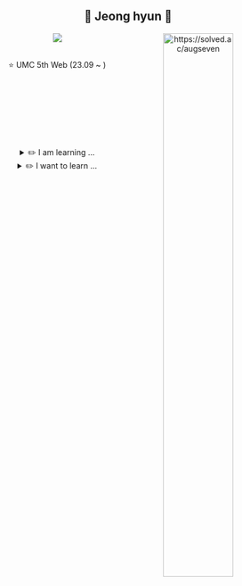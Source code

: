 <body>
    <div align="center">
      <h2> 💫 Jeong hyun 💫 </h2>
        <a href="https://hits.seeyoufarm.com"><img src="https://hits.seeyoufarm.com/api/count/incr/badge.svg?url=https%3A%2F%2Fgithub.com%2Fhanjeonghyun&count_bg=%23000000&title_bg=%23555555&icon=&icon_color=%23E7E7E7&title=Hits&edge_flat=false"/></a>
        <img align="right" width="50%" src="http://mazassumnida.wtf/api/generate_badge?boj=augseven"
        alt = "https://solved.ac/augseven" />
        <br/>
        <br/>
        <p> ⭐️ UMC 5th Web (23.09 ~ )</p>
        <br />
        <br />
        <br />
        <br />
        <br /><br />
        <br />
      <details>
        <summary>
          ✏️ I am learning ... 
        </summary>
        <P>
        <img src="https://img.shields.io/badge/python-3776AB?style=for-the-badge&logo=python&logoColor=white"> 
        <img src="https://img.shields.io/badge/css-1572B6?style=for-the-badge&logo=css3&logoColor=white"> 
        <img src="https://img.shields.io/badge/html5-E34F26?style=for-the-badge&logo=html5&logoColor=white"> 
        <img src="https://img.shields.io/badge/javascript-F7DF1E?style=for-the-badge&logo=javascript&logoColor=black"> 
        </P>
      </details>
      <details>
        <summary>
           ✏️ I want to learn ...
        </summary>
        <img src="https://img.shields.io/badge/react-61DAFB?style=for-the-badge&logo=react&logoColor=black">
        <img src="https://img.shields.io/badge/spring-6DB33F?style=for-the-badge&logo=spring&logoColor=white"> 
        <img src="https://img.shields.io/badge/flutter-02569B?style=for-the-badge&logo=flutter&logoColor=white">
      </details>
    </div>
